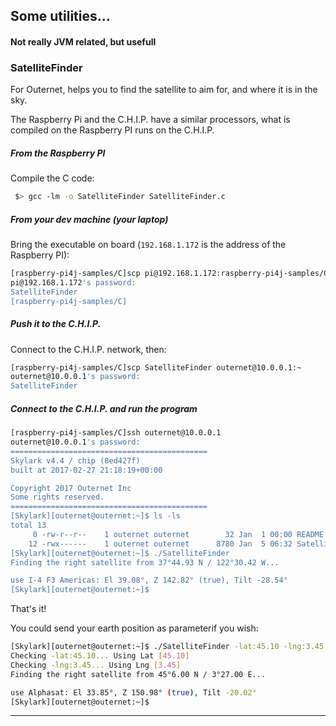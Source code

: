 ## Some utilities...
#### Not really JVM related, but usefull

### SatelliteFinder
For Outernet, helps you to find the satellite to aim for, and where it is in the sky.

The Raspberry Pi and the C.H.I.P. have a similar processors, what is compiled on the Raspberry PI runs on the C.H.I.P.

##### From the Raspberry PI
Compile the C code:
```bash
 $> gcc -lm -o SatelliteFinder SatelliteFinder.c
```

##### From your dev machine (your laptop)
Bring the executable on board (`192.168.1.172` is the address of the Raspberry PI):
```bash
[raspberry-pi4j-samples/C]scp pi@192.168.1.172:raspberry-pi4j-samples/C/SatelliteFinder .
pi@192.168.1.172's password:
SatelliteFinder                                                                                                 100% 8780     8.6KB/s   00:00
[raspberry-pi4j-samples/C]
```
##### Push it to the C.H.I.P.
Connect to the C.H.I.P. network, then:

```bash
[raspberry-pi4j-samples/C]scp SatelliteFinder outernet@10.0.0.1:~
outernet@10.0.0.1's password:
SatelliteFinder                                                                                                 100% 8780     8.6KB/s   00:00
```

##### Connect to the C.H.I.P. and run the program
```bash
[raspberry-pi4j-samples/C]ssh outernet@10.0.0.1
outernet@10.0.0.1's password:
============================================
Skylark v4.4 / chip (8ed427f)
built at 2017-02-27 21:18:19+00:00

Copyright 2017 Outernet Inc
Some rights reserved.
============================================
[Skylark][outernet@outernet:~]$ ls -ls
total 13
     0 -rw-r--r--    1 outernet outernet        32 Jan  1 00:00 README
    12 -rwx------    1 outernet outernet      8780 Jan  5 06:32 SatelliteFinder
[Skylark][outernet@outernet:~]$ ./SatelliteFinder
Finding the right satellite from 37°44.93 N / 122°30.42 W...

use I-4 F3 Americas: El 39.08°, Z 142.82° (true), Tilt -28.54°
[Skylark][outernet@outernet:~]$
```

That's it!

You could send your earth position as parameterif you wish:
```bash
[Skylark][outernet@outernet:~]$ ./SatelliteFinder -lat:45.10 -lng:3.45
Checking -lat:45.10... Using Lat [45.10]
Checking -lng:3.45... Using Lng [3.45]
Finding the right satellite from 45°6.00 N / 3°27.00 E...

use Alphasat: El 33.85°, Z 150.98° (true), Tilt -20.02°
[Skylark][outernet@outernet:~]$
```

----------
